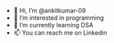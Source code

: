 - 👋 Hi, I’m @ankitkumar-09
- 👀 I’m interested in programming
- 🌱 I’m currently learning DSA
- 📫 You can reach me on Linkedin


<!---
ankitkumar-09/ankitkumar-09 is a ✨ special ✨ repository because its `README.md` (this file) appears on your GitHub profile.
You can click the Preview link to take a look at your changes.
--->
